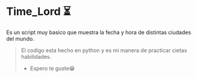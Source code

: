 # Time_Lord ⏳

Es un script muy basico que muestra la fecha y hora de distintas ciudades del mundo.
> El codigo esta hecho en python y es mi manera de practicar cietas habilidades.
> - Espero te guste😁